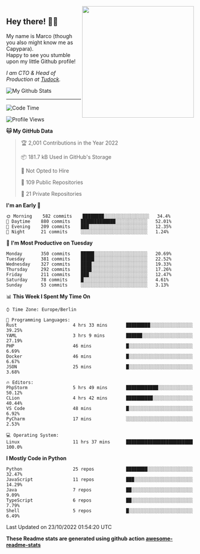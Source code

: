 <img src="https://capypara.de/para_logo.png?a=13" align="right" width="300">

## Hey there! 👋🙃
My name is Marco (though you also might know me as Capypara).  
Happy to see you stumble upon my little Github profile!

*I am CTO & Head of Production at <a href="http://tudock.de">Tudock</a>.*


![My Github Stats](https://github-readme-stats.vercel.app/api?username=theCapypara&show_icons=true&title_color=8ea106&text_color=ffffff&icon_color=8ea106&bg_color=2F343F&hide_border=1)

---
<!--START_SECTION:waka-->
![Code Time](http://img.shields.io/badge/Code%20Time-1%2C868%20hrs%2051%20mins-blue)

![Profile Views](http://img.shields.io/badge/Profile%20Views-2-blue)

**🐱 My GitHub Data** 

> 🏆 2,001 Contributions in the Year 2022
 > 
> 📦 181.7 kB Used in GitHub's Storage 
 > 
> 🚫 Not Opted to Hire
 > 
> 📜 109 Public Repositories 
 > 
> 🔑 21 Private Repositories  
 > 
**I'm an Early 🐤** 

```text
🌞 Morning    582 commits    ████████░░░░░░░░░░░░░░░░░   34.4% 
🌆 Daytime    880 commits    █████████████░░░░░░░░░░░░   52.01% 
🌃 Evening    209 commits    ███░░░░░░░░░░░░░░░░░░░░░░   12.35% 
🌙 Night      21 commits     ░░░░░░░░░░░░░░░░░░░░░░░░░   1.24%

```
📅 **I'm Most Productive on Tuesday** 

```text
Monday       350 commits    █████░░░░░░░░░░░░░░░░░░░░   20.69% 
Tuesday      381 commits    █████░░░░░░░░░░░░░░░░░░░░   22.52% 
Wednesday    327 commits    ████░░░░░░░░░░░░░░░░░░░░░   19.33% 
Thursday     292 commits    ████░░░░░░░░░░░░░░░░░░░░░   17.26% 
Friday       211 commits    ███░░░░░░░░░░░░░░░░░░░░░░   12.47% 
Saturday     78 commits     █░░░░░░░░░░░░░░░░░░░░░░░░   4.61% 
Sunday       53 commits     ░░░░░░░░░░░░░░░░░░░░░░░░░   3.13%

```


📊 **This Week I Spent My Time On** 

```text
⌚︎ Time Zone: Europe/Berlin

💬 Programming Languages: 
Rust                     4 hrs 33 mins       █████████░░░░░░░░░░░░░░░░   39.25% 
YAML                     3 hrs 9 mins        ██████░░░░░░░░░░░░░░░░░░░   27.19% 
PHP                      46 mins             █░░░░░░░░░░░░░░░░░░░░░░░░   6.69% 
Docker                   46 mins             █░░░░░░░░░░░░░░░░░░░░░░░░   6.67% 
JSON                     25 mins             █░░░░░░░░░░░░░░░░░░░░░░░░   3.68%

🔥 Editors: 
PhpStorm                 5 hrs 49 mins       ████████████░░░░░░░░░░░░░   50.12% 
CLion                    4 hrs 42 mins       ██████████░░░░░░░░░░░░░░░   40.44% 
VS Code                  48 mins             █░░░░░░░░░░░░░░░░░░░░░░░░   6.92% 
PyCharm                  17 mins             ░░░░░░░░░░░░░░░░░░░░░░░░░   2.53%

💻 Operating System: 
Linux                    11 hrs 37 mins      █████████████████████████   100.0%

```

**I Mostly Code in Python** 

```text
Python                   25 repos            ████████░░░░░░░░░░░░░░░░░   32.47% 
JavaScript               11 repos            ███░░░░░░░░░░░░░░░░░░░░░░   14.29% 
Java                     7 repos             ██░░░░░░░░░░░░░░░░░░░░░░░   9.09% 
TypeScript               6 repos             ██░░░░░░░░░░░░░░░░░░░░░░░   7.79% 
Shell                    5 repos             █░░░░░░░░░░░░░░░░░░░░░░░░   6.49%

```



 Last Updated on 23/10/2022 01:54:20 UTC
<!--END_SECTION:waka-->

**These Readme stats are generated using github action [awesome-readme-stats](https://github.com/anmol098/waka-readme-stats)**
